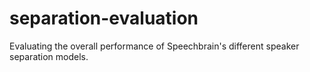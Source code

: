 # separation-evaluation
Evaluating the overall performance of Speechbrain's different speaker separation models.
